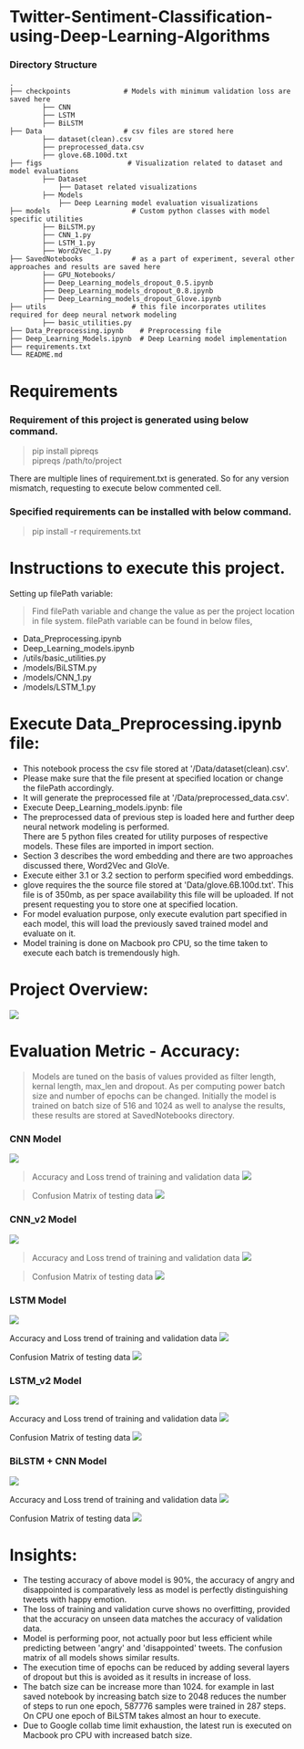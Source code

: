# Twitter-Sentiment-Classification-using-Deep-Learning-Algorithms

### Directory Structure

    .
    ├── checkpoints             # Models with minimum validation loss are saved here
            ├── CNN
            ├── LSTM
            ├── BiLSTM
    ├── Data                    # csv files are stored here
            ├── dataset(clean).csv
            ├── preprocessed_data.csv
            ├── glove.6B.100d.txt
    ├── figs                     # Visualization related to dataset and model evaluations
            ├── Dataset
                ├── Dataset related visualizations
            ├── Models
                ├── Deep Learning model evaluation visualizations
    ├── models                    # Custom python classes with model specific utilities
            ├── BiLSTM.py
            ├── CNN_1.py
            ├── LSTM_1.py
            ├── Word2Vec_1.py
    ├── SavedNotebooks            # as a part of experiment, several other approaches and results are saved here
            ├── GPU_Notebooks/
            ├── Deep_Learning_models_dropout_0.5.ipynb
            ├── Deep_Learning_models_dropout_0.8.ipynb
            ├── Deep_Learning_models_dropout_Glove.ipynb
    ├── utils                     # this file incorporates utilites required for deep neural network modeling
            ├── basic_utilities.py
    ├── Data_Preprocessing.ipynb    # Preprocessing file
    ├── Deep_Learning_Models.ipynb  # Deep Learning model implementation
    ├── requirements.txt            
    └── README.md


# Requirements
### Requirement of this project is generated using below command.
> pip install pipreqs <br>
> pipreqs /path/to/project <br>

There are multiple lines of requirement.txt is generated. So for any version mismatch, requesting to execute below commented cell.

### Specified requirements can be installed with below command.
> pip install -r requirements.txt

# Instructions to execute this project.

Setting up filePath variable: <br>
> Find filePath variable and change the value as per the project location in file system. filePath variable can be found in below files, <br>
- Data_Preprocessing.ipynb <br>
- Deep_Learning_models.ipynb<br>
- /utils/basic_utilities.py<br>
- /models/BiLSTM.py<br>
- /models/CNN_1.py<br>
- /models/LSTM_1.py<br>

# Execute Data_Preprocessing.ipynb file:
- This notebook process the csv file stored at '/Data/dataset(clean).csv'. <br>
- Please make sure that the file present at specified location or change the filePath accordingly. <br>
- It will generate the preprocessed file at '/Data/preprocessed_data.csv'. <br>
- Execute Deep_Learning_models.ipynb: file <br>
- The preprocessed data of previous step is loaded here and further deep neural network modeling is performed. <br>
There are 5 python files created for utility purposes of respective models. These files are imported in import section. <br>
- Section 3 describes the word embedding and there are two approaches discussed there, Word2Vec and GloVe. <br>
- Execute either 3.1 or 3.2 section to perform specified word embeddings. <br>
- glove requires the the source file stored at 'Data/glove.6B.100d.txt'. This file is of 350mb, as per space availability this file will be uploaded. If not present requesting you to store one at specified location. <br>
- For model evaluation purpose, only execute evalution part specified in each model, this will load the previously saved trained model and evaluate on it. <br>
- Model training is done on Macbook pro CPU, so the time taken to execute each batch is tremendously high.<br>

# Project Overview:
![](/figs/DL_models.png)
# Evaluation Metric - Accuracy:
> Models are tuned on the basis of values provided as filter length, kernal length, max_len and dropout. As per computing power batch size and number of epochs can be changed. Initially the model is trained on batch size of 516 and 1024 as well to analyse the results, these results are stored at SavedNotebooks directory.

### CNN Model
![](/figs/cnn_v1.png)

> Accuracy and Loss trend of training and validation data
![](/figs/Models/CNN_acc_loss.png)

> Confusion Matrix of testing data
![](/figs/Models/CNN_confusion_matrix.png)

### CNN_v2 Model
![](/figs/cnn_v2.png)

> Accuracy and Loss trend of training and validation data
![](/figs/Models/CNN_v2_acc_loss.png)

> Confusion Matrix of testing data
![](/figs/Models/CNN_v2_confusion_matrix.png)

### LSTM Model
![](/figs/LSTM_v1.png)

Accuracy and Loss trend of training and validation data
![](/figs/Models/LSTM_acc_loss.png)

Confusion Matrix of testing data
![](/figs/Models/LSTM_confusion_matrix.png)

### LSTM_v2 Model
![](/figs/LSTM_v2.png)

Accuracy and Loss trend of training and validation data
![](/figs/Models/LSTM_v2_acc_loss.png)

Confusion Matrix of testing data
![](/figs/Models/LSTM_v2_confusion_matrix.png)

### BiLSTM + CNN Model
![](/figs/BiLSTM.png)

Accuracy and Loss trend of training and validation data
![](/figs/Models/BiLSTM_acc_loss.png)

Confusion Matrix of testing data
![](/figs/Models/BiLSTM_confusion_matrix.png)

# Insights:

- The testing accuracy of above model is 90%, the accuracy of angry and disappointed is comparatively less as model is perfectly distinguishing tweets with happy emotion.
- The loss of training and validation curve shows no overfitting, provided that the accuracy on unseen data matches the accuracy of validation data.
- Model is performing poor, not actually poor but less efficient while predicting between 'angry' and 'disappointed' tweets. The confusion matrix of all models shows similar results.
- The execution time of epochs can be reduced by adding several layers of dropout but this is avoided as it results in increase of loss.
- The batch size can be increase more than 1024. for example in last saved notebook by increasing batch size to 2048 reduces the number of steps to run one epoch, 587776 samples were trained in 287 steps. On CPU one epoch of BiLSTM takes almost an hour to execute.
- Due to Google collab time limit exhaustion, the latest run is executed on Macbook pro CPU with increased batch size.
